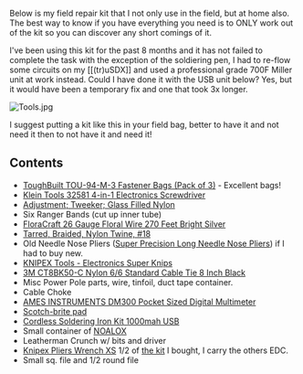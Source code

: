 Below is my field repair kit that I not only use in the field, but at home also.  The best way to know if you have everything you need is to ONLY work out of the kit so you can discover any short comings of it.  

I've been using this kit for the past 8 months and it has not failed to complete the task with the exception of the soldiering pen, I had to re-flow some circuits on my [[(tr)uSDX]] and used a professional grade 700F Miller unit at work instead.  Could I have done it with the USB unit below?  Yes, but it would have been a temporary fix and one that took 3x longer.  

![Tools.jpg](https://i.postimg.cc/Jz652SMn/Tools.jpg)

I suggest putting a kit like this in your field bag, better to have it and not need it then to not have it and need it!
## Contents
- [ToughBuilt TOU-94-M-3 Fastener Bags (Pack of 3)](https://amzn.to/4iIEonE) - Excellent bags!
- [Klein Tools 32581 4-in-1 Electronics Screwdriver](https://amzn.to/4inJwOd)
- [Adjustment; Tweeker; Glass Filled Nylon](https://amzn.to/4iCH5HF)
- Six Ranger Bands (cut up inner tube)
- [FloraCraft 26 Gauge Floral Wire 270 Feet Bright Silver](https://amzn.to/4kTPxE4)
- [Tarred, Braided, Nylon Twine, #18](https://amzn.to/4kViYWq)
- Old Needle Nose Pliers ([Super Precision Long Needle Nose Pliers](https://amzn.to/4inIrpD)) if I had to buy new.
- [KNIPEX Tools - Electronics Super Knips](https://amzn.to/4hRIkSl)
- [3M CT8BK50-C Nylon 6/6 Standard Cable Tie 8 Inch Black](https://amzn.to/4hCzBmT)
- Misc Power Pole parts, wire, tinfoil, duct tape container.
- Cable Choke
- [AMES INSTRUMENTS DM300 Pocket Sized Digital Multimeter](https://www.harborfreight.com/dm300-pocket-sized-digital-multimeter-64018.html)
- [Scotch-brite pad](https://amzn.to/4iCIb6f)
- [Cordless Soldering Iron Kit 1000mah USB](https://amzn.to/41QjKey)
- Small container of [NOALOX](https://amzn.to/4iPBnC0)
- Leatherman Crunch w/ bits and driver
- [Knipex Pliers Wrench XS](https://amzn.to/4iQV1xv) 1/2 of [the kit](https://amzn.to/4hwaG4l) I bought, I carry the others EDC.
- Small sq. file and 1/2 round file


